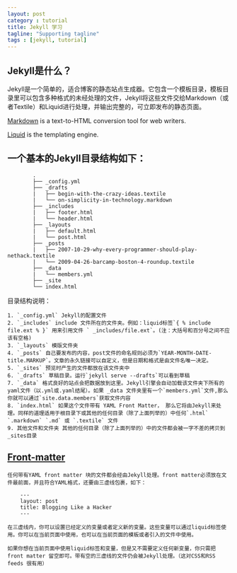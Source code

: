 ```yaml
---
layout: post
category : tutorial
title: Jekyll 学习
tagline: "Supporting tagline"
tags : [jekyll, tutorial]
---
```


## Jekyll是什么？

Jekyll是一个简单的，适合博客的静态站点生成器。它包含一个模板目录，模板目录里可以包含多种格式的未经处理的文件，Jekyll将这些文件交给Markdown（或者Textile）和Liquid进行处理，并输出完整的，可立即发布的静态页面。

   [Markdown](http://daringfireball.net/projects/markdown/) is a text-to-HTML conversion tool for web writers. 
   
   [Liquid](http://docs.shopify.com/themes/liquid-basics) is the templating engine.


## 一个基本的Jekyll目录结构如下：

```
        .
        ├── _config.yml
        ├── _drafts
        |   ├── begin-with-the-crazy-ideas.textile
        |   └── on-simplicity-in-technology.markdown
        ├── _includes
        |   ├── footer.html
        |   └── header.html
        ├── _layouts
        |   ├── default.html
        |   └── post.html
        ├── _posts
        |   ├── 2007-10-29-why-every-programmer-should-play-nethack.textile
        |   └── 2009-04-26-barcamp-boston-4-roundup.textile
        ├── _data
        |   └── members.yml
        ├── _site
        └── index.html
```

目录结构说明：

	1. `_config.yml` Jekyll的配置文件
	2. `_includes` include 文件所在的文件夹。例如：liquid标签`{ % include file.ext % }` 用来引用文件 ` _includes/file.ext`。(注：大括号和百分号之间不应该有空格)
	3. `_layouts` 模版文件夹
	4. `_posts` 自己要发布的内容，post文件的命名规则必须为`YEAR-MONTH-DATE-title.MARKUP`。文章的永久链接可以自定义，但是日期和格式是由文件名唯一决定。
	5. `_sites` 预览时产生的文件都放在该文件夹中
	6. `_drafts` 草稿目录。运行`jekyll serve --drafts`可以看到草稿
	7. `_data` 格式良好的站点会把数据放到这里。Jekyll引擎会自动加载该文件夹下所有的yaml文件（以.yml或.yaml结尾）。如果 _data 文件夹里有一个`members.yml`文件,那么你就可以通过`site.data.members`获取文件内容
	8. `index.html` 如果这个文件带有 YAML Front Matter， 那么它将由Jekyll来处理。同样的道理适用于根目录下或其他的任何目录（除了上面列举的）中任何`.html` `.markdown` `.md` 或 `.textile` 文件
	9. 其他文件和文件夹 其他的任何目录（除了上面列举的）中的文件都会被一字不差的拷贝到_sites目录

## [Front-matter](http://jekyllrb.com/docs/frontmatter/)


    任何带有YAML front matter 块的文件都会经由Jekyll处理。front matter必须放在文件最前面，并且符合YAML格式，还要由三虚线包裹，如下：

        ---
        layout: post
        title: Blogging Like a Hacker
        ---

    在三虚线内，你可以设置已经定义的变量或者定义新的变量。这些变量可以通过liquid标签使用。你可以在当前页面中使用，也可以在当前页面的模板或者引入的文件中使用。
    
    如果你想在当前页面中使用liquid标签和变量，但是又不需要定义任何新变量，你只需把front matter 留空即可。带有空的三虚线的文件仍会被Jekyll处理。（这对CSS和RSS feeds 很有用）


